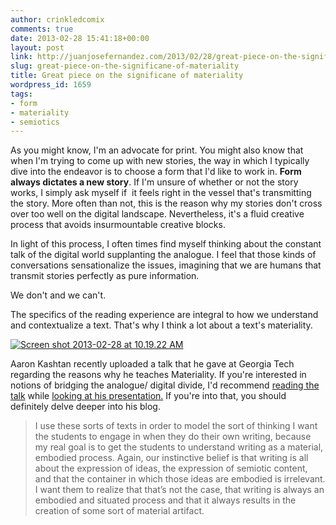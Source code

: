 ```yaml
---
author: crinkledcomix
comments: true
date: 2013-02-28 15:41:18+00:00
layout: post
link: http://juanjosefernandez.com/2013/02/28/great-piece-on-the-significane-of-materiality/
slug: great-piece-on-the-significane-of-materiality
title: Great piece on the significane of materiality
wordpress_id: 1659
tags:
- form
- materiality
- semiotics
---
```


As you might know, I'm an advocate for print. You might also know that when I'm trying to come up with new stories, the way in which I typically dive into the endeavor is to choose a form that I'd like to work in. **Form always dictates a new story**. If I'm unsure of whether or not the story works, I simply ask myself if  it feels right in the vessel that's transmitting the story. More often than not, this is the reason why my stories don't cross over too well on the digital landscape. Nevertheless, it's a fluid creative process that avoids insurmountable creative blocks.

In light of this process, I often times find myself thinking about the constant talk of the digital world supplanting the analogue. I feel that those kinds of conversations sensationalize the issues, imagining that we are humans that transmit stories perfectly as pure information.

We don't and we can't.

The specifics of the reading experience are integral to how we understand and contextualize a text. That's why I think a lot about a text's materiality.

[![Screen shot 2013-02-28 at 10.19.22 AM](http://fernandezjuanjose.files.wordpress.com/2013/02/screen-shot-2013-02-28-at-10-19-22-am.png)](http://fernandezjuanjose.files.wordpress.com/2013/02/screen-shot-2013-02-28-at-10-19-22-am.png)

Aaron Kashtan recently uploaded a talk that he gave at Georgia Tech regarding the reasons why he teaches Materiality. If you're interested in notions of bridging the analogue/ digital divide, I'd recommend [reading the talk](http://ogresfeathers.wordpress.com/2013/02/26/text-of-writing-and-communication-colloquium-lecture/) while [looking at his presentation.](http://prezi.com/fe_d3oumnqx3/untitled-prezi/) If you're into that, you should definitely delve deeper into his blog.


<blockquote>I use these sorts of texts in order to model the sort of thinking I want the students to engage in when they do their own writing, because my real goal is to get the students to understand writing as a material, embodied process. Again, our instinctive belief is that writing is all about the expression of ideas, the expression of semiotic content, and that the container in which those ideas are embodied is irrelevant. I want them to realize that that’s not the case, that writing is always an embodied and situated process and that it always results in the creation of some sort of material artifact.</blockquote>
